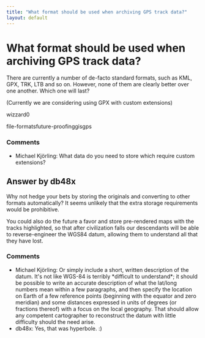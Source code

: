 ```yaml
---
title: "What format should be used when archiving GPS track data?"
layout: default
---
```

What format should be used when archiving GPS track data?
=====================
There are currently a number of de-facto standard formats, such as KML,
GPX, TRK, LTB and so on. However, none of them are clearly better over
one another. Which one will last?

(Currently we are considering using GPX with custom extensions)

wizzard0

<div class="tags"><span class="tag">file-formats</span><span class="tag">future-proofing</span><span class="tag">gis</span><span class="tag">gps</span></div>

### Comments ###
* Michael Kjörling: What data do you need to store which require custom extensions?


Answer by db48x
----------------
Why not hedge your bets by storing the originals and converting to other
formats automatically? It seems unlikely that the extra storage
requirements would be prohibitive.

You could also do the future a favor and store pre-rendered maps with
the tracks highlighted, so that after civilization falls our descendants
will be able to reverse-engineer the WGS84 datum, allowing them to
understand all that they have lost.

### Comments ###
* Michael Kjörling: Or simply include a short, written description of the datum. It's not
like WGS-84 is terribly \*difficult to understand\*; it should be
possible to write an accurate description of what the lat/long numbers
mean within a few paragraphs, and then specify the location on Earth of
a few reference points (beginning with the equator and zero meridian)
and some distances expressed in units of degrees (or fractions thereof)
with a focus on the local geography. That should allow any competent
cartographer to reconstruct the datum with little difficulty should the
need arise.
* db48x: Yes, that was hyperbole. :)

